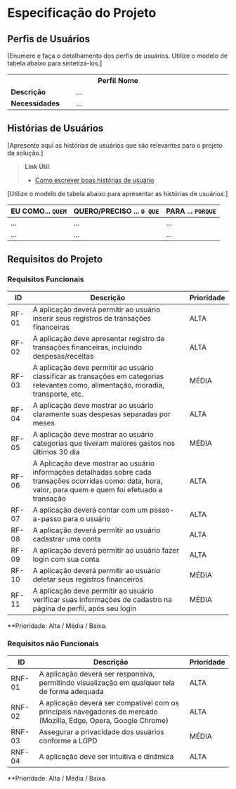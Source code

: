 # Especificação do Projeto

## Perfis de Usuários

[Enumere e faça o detalhamento dos perfis de usuários. Utilize o modelo de tabela abaixo para sintetizá-los.]

<table>
<tbody>
<tr align=center>
<th colspan="2">Perfil Nome </th>
</tr>
<tr>
<td width="150px"><b>Descrição</b></td>
<td width="600px">...</td>
</tr>
<tr>
<td><b>Necessidades</b></td>
<td>...</td>
</tr>
</tbody>
</table>


## Histórias de Usuários

[Apresente aqui as histórias de usuários que são relevantes para o projeto da solução.]

> **Link Útil**:
> - [Como escrever boas histórias de usuário](https://medium.com/vertice/como-escrever-boas-users-stories-hist%C3%B3rias-de-usu%C3%A1rios-b29c75043fac)

[Utilize o modelo de tabela abaixo para apresentar as histórias de usuários.]

|EU COMO... `QUEM`   | QUERO/PRECISO ... `O QUE` |PARA ... `PORQUE`                 |
|--------------------|---------------------------|----------------------------------|
| ...                | ...                       | ...                              |
| ...                | ...                       | ...                              |

## Requisitos do Projeto

### Requisitos Funcionais


|ID    | Descrição                | Prioridade |
|-------|---------------------------------|----|
| RF-01 |  A aplicação deverá permitir ao usuário inserir seus registros de transações financeiras                    | ALTA   | 
| RF-02 |  A aplicação deve apresentar registro de transações financeiras, incluindo despesas/receitas                    | ALTA   |
| RF-03 |  A aplicação deve permitir ao usuário classificar as transações em categorias relevantes como, alimentação, moradia, transporte, etc.                    | MÉDIA   |
| RF-04 |  A aplicação deve mostrar ao usuário claramente suas despesas separadas por meses                    | ALTA   |
| RF-05 |  A aplicação deve mostrar ao usuário categorias que tiveram maiores gastos nos últimos 30 dia                    | MÉDIA   |
| RF-06 |  A Aplicação deve mostrar ao usuário informações detalhadas sobre cada transações ocorridas como: data, hora, valor, para quem e quem foi efetuado a transação                    | ALTA   |
| RF-07 |  A aplicação deverá contar com um passo-a-passo para o usuário                    | ALTA   |
| RF-08 |  A aplicação deverá permitir ao usuário cadastrar uma conta                    | ALTA   |
| RF-09 |  A aplicação deverá permitir ao usuário fazer login com sua conta                    | ALTA   |
| RF-10 |  A aplicação deverá permitir ao usuário deletar seus registros financeiros                    | MÉDIA   |
| RF-11 |  A aplicação deve permitir ao usuário verificar suas informações de cadastro na página de perfil, após seu login                    | MÉDIA   |

**Prioridade: Alta / Média / Baixa. 

### Requisitos não Funcionais


|ID      | Descrição               |Prioridade |
|--------|-------------------------|----|
| RNF-01 |  A aplicação deverá ser responsiva, permitindo visualização em qualquer tela de forma adequada                    | ALTA   | 
| RNF-02    |  A aplicação deverá ser compatível com os principais navegadores do mercado (Mozilla, Edge, Opera, Google Chrome)                    | ALTA   | 
| RNF-03    |  Assegurar a privacidade dos usuários conforme a LGPD                    | MÉDIA   | 
| RNF-04    |  A aplicação deve ser intuitiva e dinâmica                    | ALTA   | 

**Prioridade: Alta / Média / Baixa. 

